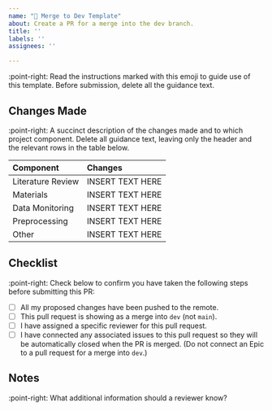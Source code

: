 ```yaml
---
name: "🔨 Merge to Dev Template"
about: Create a PR for a merge into the dev branch. 
title: ''
labels: ''
assignees: ''

---
```


:point-right: Read the instructions marked with this emoji to guide use of this template. Before submission, delete all the guidance text.

## Changes Made
:point-right: A succinct description of the changes made and to which project component.  Delete all guidance text, leaving only the header and the relevant rows in the table below.

| Component | Changes |
| :-- | :-- |
| Literature Review | INSERT TEXT HERE|
| Materials | INSERT TEXT HERE|
| Data Monitoring | INSERT TEXT HERE|
| Preprocessing | INSERT TEXT HERE|
| Other | INSERT TEXT HERE|

## Checklist
:point-right: Check below to confirm you have taken the following steps before submitting this PR:
- [ ] All my proposed changes have been pushed to the remote.
- [ ] This pull request is showing as a merge into `dev` (not `main`).
- [ ] I have assigned a specific reviewer for this pull request.
- [ ] I have connected any associated issues to this pull request so they will be automatically closed when the PR is merged. (Do not connect an Epic to a pull request for a merge into `dev`.)

## Notes
:point-right: What additional information should a reviewer know?